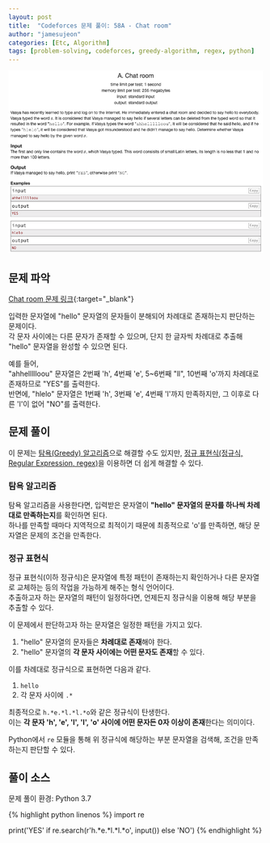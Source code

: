 ```yaml
---
layout: post
title:  "Codeforces 문제 풀이: 58A - Chat room"
author: "jamesujeon"
categories: [Etc, Algorithm]
tags: [problem-solving, codeforces, greedy-algorithm, regex, python]
---
```


![58A - Chat room](assets/codeforces_58a_chat_room.png "58A - Chat room")

## 문제 파악

[Chat room 문제 링크](http://codeforces.com/problemset/problem/58/A){:target="_blank"}

입력한 문자열에 "hello" 문자열의 문자들이 분해되어 차례대로 존재하는지 판단하는 문제이다.  
각 문자 사이에는 다른 문자가 존재할 수 있으며, 단지 한 글자씩 차례대로 추출해 "hello" 문자열을 완성할 수 있으면 된다.

예를 들어,  
"ahhellllloou" 문자열은 2번째 'h', 4번째 'e', 5~6번째 "ll", 10번째 'o'까지 차례대로 존재하므로 "YES"를 출력한다.  
반면에, "hlelo" 문자열은 1번째 'h', 3번째 'e', 4번째 'l'까지 만족하지만, 그 이후로 다른 'l'이 없어 "NO"를 출력한다.

## 문제 풀이

이 문제는 [탐욕(Greedy) 알고리즘](https://en.wikipedia.org/wiki/Greedy_algorithm)으로 해결할 수도 있지만, [정규 표현식(정규식, Regular Expression, regex)](https://ko.wikipedia.org/wiki/%EC%A0%95%EA%B7%9C_%ED%91%9C%ED%98%84%EC%8B%9D)을 이용하면 더 쉽게 해결할 수 있다.

### 탐욕 알고리즘

탐욕 알고리즘을 사용한다면, 입력받은 문자열이 **"hello" 문자열의 문자를 하나씩 차례대로 만족하는지**를 확인하면 된다.  
하나를 만족할 때마다 지역적으로 최적이기 때문에 최종적으로 'o'를 만족하면, 해당 문자열은 문제의 조건을 만족한다.

### 정규 표현식

정규 표현식(이하 정규식)은 문자열에 특정 패턴이 존재하는지 확인하거나 다른 문자열로 교체하는 등의 작업을 가능하게 해주는 형식 언어이다.  
추출하고자 하는 문자열의 패턴이 일정하다면, 언제든지 정규식을 이용해 해당 부분을 추출할 수 있다.

이 문제에서 판단하고자 하는 문자열은 일정한 패턴을 가지고 있다.  

1. "hello" 문자열의 문자들은 **차례대로 존재**해야 한다.
2. "hello" 문자열의 **각 문자 사이에는 어떤 문자도 존재**할 수 있다.

이를 차례대로 정규식으로 표현하면 다음과 같다.

1. `hello`
2. 각 문자 사이에 `.*`

최종적으로 `h.*e.*l.*l.*o`와 같은 정규식이 탄생한다.  
이는 **각 문자 'h', 'e', 'l', 'l', 'o' 사이에 어떤 문자든 0자 이상이 존재**한다는 의미이다.

Python에서 `re` 모듈을 통해 위 정규식에 해당하는 부분 문자열을 검색해, 조건을 만족하는지 판단할 수 있다.

## 풀이 소스

문제 풀이 환경: Python 3.7

{% highlight python linenos %}
import re

print('YES' if re.search(r'h.*e.*l.*l.*o', input()) else 'NO')
{% endhighlight %}
